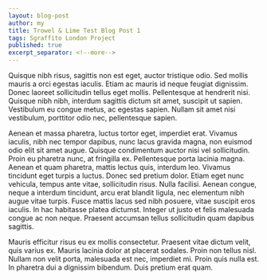 ```yaml
---
layout: blog-post
author: my
title: Trowel & Lime Test Blog Post 1
tags: Sgraffito London Project
published: true
excerpt_separator: <!--more-->
---
```


Quisque nibh risus, sagittis non est eget, auctor tristique odio. Sed mollis mauris a orci egestas iaculis. Etiam ac mauris id neque feugiat dignissim. Donec laoreet sollicitudin tellus eget mollis. Pellentesque at hendrerit nisi. Quisque nibh nibh, interdum sagittis dictum sit amet, suscipit ut sapien. Vestibulum eu congue metus, ac egestas sapien. Nullam sit amet nisi vestibulum, porttitor odio nec, pellentesque sapien.

Aenean et massa pharetra, luctus tortor eget, imperdiet erat. Vivamus iaculis, nibh nec tempor dapibus, nunc lacus gravida magna, non euismod odio elit sit amet augue. Quisque condimentum auctor nisi vel sollicitudin. Proin eu pharetra nunc, at fringilla ex. Pellentesque porta lacinia magna. Aenean et quam pharetra, mattis lectus quis, interdum leo. Vivamus tincidunt eget turpis a luctus. Donec sed pretium dolor. Etiam eget nunc vehicula, tempus ante vitae, sollicitudin risus. Nulla facilisi. Aenean congue, neque a interdum tincidunt, arcu erat blandit ligula, nec elementum nibh augue vitae turpis. Fusce mattis lacus sed nibh posuere, vitae suscipit eros iaculis. In hac habitasse platea dictumst. Integer ut justo et felis malesuada congue ac non neque. Praesent accumsan tellus sollicitudin quam dapibus sagittis.

Mauris efficitur risus eu ex mollis consectetur. Praesent vitae dictum velit, quis varius ex. Mauris lacinia dolor at placerat sodales. Proin non tellus nisl. Nullam non velit porta, malesuada est nec, imperdiet mi. Proin quis nulla est. In pharetra dui a dignissim bibendum. Duis pretium erat quam.